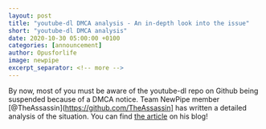 ```yaml
---
layout: post
title: "youtube-dl DMCA analysis - An in-depth look into the issue"
short: "youtube-dl DMCA analysis"
date: 2020-10-30 05:00:00 +0100
categories: [announcement]
author: Opusforlife
image: newpipe
excerpt_separator: <!-- more -->
---
```


By now, most of you must be aware of the youtube-dl repo on Github being suspended because of a DMCA notice. Team NewPipe member [@TheAssassin](https://github.com/TheAssassin] has written a detailed analysis of the situation. You can find [the article](https://assassinate-you.net/posts/2020/10/youtube-dl-takedown/) on his blog!
